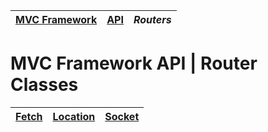 | [MVC Framework](../../README.md) | [API](../index.md) | *Routers* |
| :-- | :-- | :-- |
# MVC Framework API \| Router Classes
| [Fetch](./fetch/index.md) | [Location](./location.md) | [Socket](./socket.md) |
| :-- | :-- | :-- |
